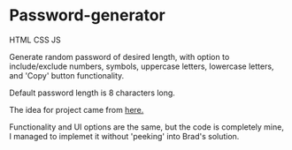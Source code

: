 # Password-generator
HTML CSS JS

Generate random password of desired length, with option to include/exclude numbers, symbols, uppercase letters, lowercase letters,
and 'Copy' button functionality.

Default password length is 8 characters long.

The idea for project came from <a href="https://www.youtube.com/watch?v=duNmhKgtcsI">here.</a>


Functionality and UI options are the same, but the code is completely mine, I managed to implemet it without 'peeking' into Brad's solution.


